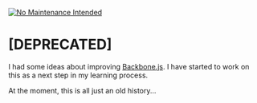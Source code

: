 [![No Maintenance Intended](http://unmaintained.tech/badge.svg)](http://unmaintained.tech/)

# [DEPRECATED]

I had some ideas about improving [Backbone.js](http://backbonejs.org/).
I have started to work on this as a next step in my learning process.

At the moment, this is all just an old history...
